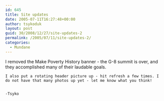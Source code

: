 ```yaml
---
id: 645
title: Site updates
date: 2005-07-11T16:27:48+00:00
author: tsykoduk
layout: post
guid: 30/2008/12/27/site-updates-2
permalink: /2005/07/11/site-updates-2/
categories:
  - Mundane
---
```

I removed the Make Poverty History banner - the G-8 summit is over, and they accomplished many of their laudable goals.


	I also put a rotating header picture up - hit refresh a few times. I do not have that many photos up yet - let me know what you think!


	-Tsyko